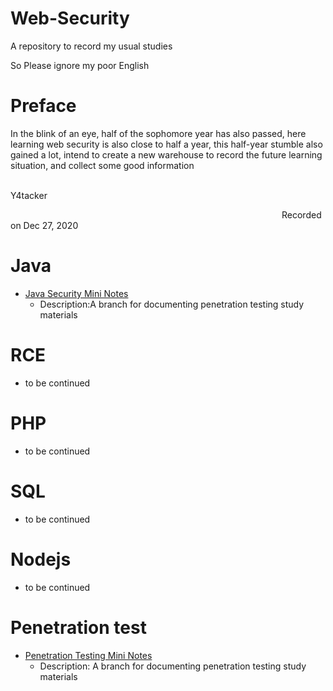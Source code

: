 # Web-Security
A repository to record my usual studies

So Please ignore my poor English

# Preface

In the blink of an eye, half of the sophomore year has also passed, here learning web security is also close to half a year, this half-year stumble also gained a lot, intend to create a new warehouse to record the future learning situation, and collect some good information

&emsp;&emsp;&emsp;&emsp;&emsp;&emsp;&emsp;&emsp;&emsp;&emsp;&emsp;&emsp;&emsp;&emsp;&emsp;&emsp;&emsp;&emsp;&emsp;&emsp;&emsp;&emsp;&emsp;&emsp;&emsp;&emsp;&emsp;&emsp;&emsp;&emsp;&emsp;&emsp;&emsp;&emsp;Y4tacker

 &emsp;&emsp;&emsp;&emsp;&emsp;&emsp;&emsp;&emsp;&emsp;&emsp;&emsp;&emsp;&emsp;&emsp;&emsp;&emsp;&emsp;&emsp;&emsp;&emsp;&emsp;&emsp;&emsp;&emsp;&emsp;&emsp;&emsp;&emsp;&emsp;&emsp;&emsp;Recorded on Dec 27, 2020	

# Java

- [Java Security Mini Notes](https://github.com/Stakcery/Web-Security/tree/main/Java)
  - Description:A branch for documenting penetration testing study materials



# RCE

- to be continued



# PHP

- to be continued

# SQL

- to be continued

# Nodejs

- to be continued

# Penetration test

- [Penetration Testing Mini Notes](https://github.com/Stakcery/Web-Security/tree/main/PenetrationTest/vulnstack)
  - Description: A branch for documenting penetration testing study materials